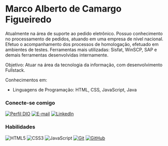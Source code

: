 # Marco Alberto de Camargo Figueiredo

Atualmente na área de suporte ao pedido eletrônico. Possuo conhecimento no processamento de pedidos, atuando em uma empresa de nível nacional. Efetuo o acompanhamento dos processos de homologação, efetuado em ambientes de testes. Ferramentas mais utilizadas: Sisfat, WinSCP, SAP e demais ferramentas desenvolvidas internamente.

Objetivo:
Atuar na área da tecnologia da informação, com desenvolvimento Fullstack.

Conhecimentos em:
- Linguagens de Programação: HTML, CSS, JavaScript, Java

### Conecte-se comigo

[![Perfil DIO](https://img.shields.io/badge/-Meu%20Perfil%20na%20DIO-30A3DC?style=for-the-badge)](https://web.dio.me/users/marcofilho978/)
[![E-mail](https://img.shields.io/badge/-Email-000?style=for-the-badge&logo=microsoft-outlook&logoColor=E94D5F)](mailto:marcofilho978@gmail.com)
[![LinkedIn](https://img.shields.io/badge/-LinkedIn-000?style=for-the-badge&logo=linkedin&logoColor=30A3DC)](https://www.linkedin.com/in/marco-a-35189590/)

### Habilidades

![HTML5](https://img.shields.io/badge/HTML-000?style=for-the-badge&logo=html5&logoColor=30A3DC)
![CSS3](https://img.shields.io/badge/CSS3-000?style=for-the-badge&logo=css3&logoColor=E94D5F)
![JavaScript](https://img.shields.io/badge/JavaScript-000?style=for-the-badge&logo=javascript&logoColor=30A3DC)
[![Git](https://img.shields.io/badge/Git-000?style=for-the-badge&logo=git&logoColor=E94D5F)](https://git-scm.com/doc)
[![GitHub](https://img.shields.io/badge/GitHub-000?style=for-the-badge&logo=github&logoColor=30A3DC)](https://docs.github.com/)
